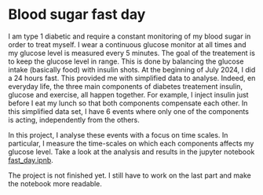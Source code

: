 # Blood sugar fast day

I am type 1 diabetic and require a constant monitoring of my blood sugar in order to treat myself. I wear a continuous glucose monitor at all times and my glucose level is measured every 5 minutes. The goal of the treatement is to keep the glucose level in range. This is done by balancing the glucose intake (basically food) with insulin shots. At the beginning of July 2024, I did a 24 hours fast. This provided me with simplified data to analyse. Indeed, en everyday life, the three main components of diabetes treatement insulin, glucose and exercise, all happen together. For example, I inject insulin just before I eat my lunch so that both components compensate each other. In this simplified data set, I have 6 events where only one of the components is acting, independently from the others.

In this project, I analyse these events with a focus on time scales. In particular, I measure the time-scales on which each components affects my glucose level. Take a look at the analysis and results in the jupyter notebook [fast_day.ipnb](https://github.com/sethyvenatem/blood_sugar_fast_day/blob/main/fast_day.ipynb).

The project is not finished yet. I still have to work on the last part and make the notebook more readable.